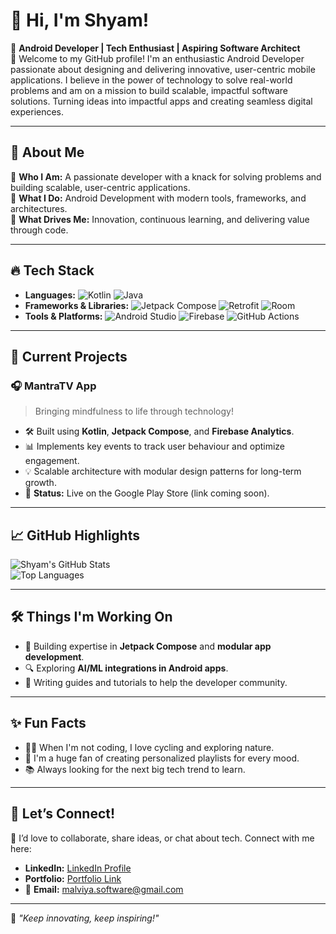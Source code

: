 
# 👋 Hi, I'm Shyam!  

🎯 **Android Developer | Tech Enthusiast | Aspiring Software Architect**  
🌟 Welcome to my GitHub profile! I'm an enthusiastic Android Developer passionate about designing and delivering innovative, user-centric mobile applications. I believe in the power of technology to solve real-world problems and am on a mission to build scalable, impactful software solutions.
Turning ideas into impactful apps and creating seamless digital experiences.


---

## 🚀 **About Me**  

🔹 **Who I Am:** A passionate developer with a knack for solving problems and building scalable, user-centric applications.  
🔹 **What I Do:** Android Development with modern tools, frameworks, and architectures.  
🔹 **What Drives Me:** Innovation, continuous learning, and delivering value through code.  

---

## 🔥 **Tech Stack**  

- **Languages:** ![Kotlin](https://img.shields.io/badge/Kotlin-7F52FF?style=flat-square&logo=kotlin&logoColor=white) ![Java](https://img.shields.io/badge/Java-ED8B00?style=flat-square&logo=java&logoColor=white)  
- **Frameworks & Libraries:** ![Jetpack Compose](https://img.shields.io/badge/Jetpack%20Compose-4285F4?style=flat-square&logo=android&logoColor=white) ![Retrofit](https://img.shields.io/badge/Retrofit-00796B?style=flat-square&logo=android&logoColor=white) ![Room](https://img.shields.io/badge/Room-8C1515?style=flat-square&logo=android&logoColor=white)  
- **Tools & Platforms:** ![Android Studio](https://img.shields.io/badge/Android%20Studio-3DDC84?style=flat-square&logo=android-studio&logoColor=white) ![Firebase](https://img.shields.io/badge/Firebase-FFCA28?style=flat-square&logo=firebase&logoColor=black) ![GitHub Actions](https://img.shields.io/badge/GitHub%20Actions-2088FF?style=flat-square&logo=github-actions&logoColor=white)  

---

## 🌟 **Current Projects**  

### 🎧 **MantraTV App**  
> Bringing mindfulness to life through technology!  

- 🛠️ Built using **Kotlin**, **Jetpack Compose**, and **Firebase Analytics**.  
- 📊 Implements key events to track user behaviour and optimize engagement.  
- 💡 Scalable architecture with modular design patterns for long-term growth.  
- 🚀 **Status:** Live on the Google Play Store (link coming soon).  

---

## 📈 **GitHub Highlights**  

![Shyam's GitHub Stats](https://github-readme-stats.vercel.app/api?username=shyam1234&show_icons=true&theme=radical)  
![Top Languages](https://github-readme-stats.vercel.app/api/top-langs/?username=shyam1234&layout=compact&theme=radical)  

---

## 🛠️ **Things I'm Working On**  

- 🚀 Building expertise in **Jetpack Compose** and **modular app development**.  
- 🔍 Exploring **AI/ML integrations in Android apps**.  
- 📘 Writing guides and tutorials to help the developer community.  

---

## ✨ **Fun Facts**  

- 🚴‍♂️ When I'm not coding, I love cycling and exploring nature.  
- 🎵 I'm a huge fan of creating personalized playlists for every mood.  
- 📚 Always looking for the next big tech trend to learn.  

---

## 🤝 **Let’s Connect!**  

💬 I’d love to collaborate, share ideas, or chat about tech. Connect with me here:  

- **LinkedIn:** [LinkedIn Profile](https://www.linkedin.com/in/pramalviya/)  
- **Portfolio:** [Portfolio Link](https://play.google.com/store/apps/developer?id=Malviya+Technologies&hl=en)  
- 📧 **Email:** malviya.software@gmail.com  

---

🌟 _"Keep innovating, keep inspiring!"_  
